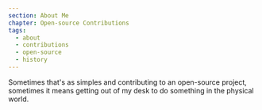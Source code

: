 ```yaml
---
section: About Me
chapter: Open-source Contributions
tags:
  - about
  - contributions
  - open-source
  - history
---
```


Sometimes that's as simples and contributing to an open-source project, sometimes it means getting out of my desk to do something in the physical world.
